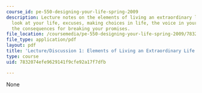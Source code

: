 ```yaml
---
course_id: pe-550-designing-your-life-spring-2009
description: Lecture notes on the elements of living an extraordinary life, how to
  look at your life, excuses, making choices in life, the voice in your head, and
  the consequences for breaking your promises.
file_location: /coursemedia/pe-550-designing-your-life-spring-2009/7832074efe9629141f9cfe92a17f7dfb_MITPE_550iap09_s09_lec01_iap07.pdf
file_type: application/pdf
layout: pdf
title: 'Lecture/Discussion 1: Elements of Living an Extraordinary Life'
type: course
uid: 7832074efe9629141f9cfe92a17f7dfb

---
```

None